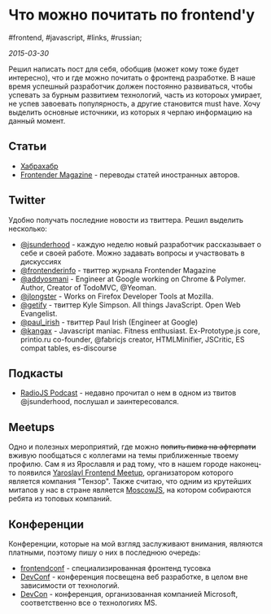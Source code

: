 # Что можно почитать по frontend'у

#frontend, #javascript, #links, #russian;

_2015-03-30_

Решил написать пост для себя, обобщив (может кому тоже будет интересно), что и где можно почитать о фронтенд разработке. В наше время успешный разработчик должен постоянно развиваться, чтобы успевать за бурным развитием технологий, часть из котороых умирает, не успев завоевать популярность, а другие становится must have.
Хочу выделить основные источники, из которых я черпаю информацию на данный момент.

## Статьи
* [Хабрахабр](https://habrahabr.ru/hubs/frontend/)
* [Frontender Magazine](https://frontender.info/) - переводы статей иностранных авторов.

## Twitter
Удобно получать последние новости из твиттера. Решил выделить несколько:

* [@jsunderhood](https://twitter.com/jsunderhood) - каждую неделю новый разработчик рассказывает о себе и своей работе. Можно задавать вопросы и участвовать в дискуссиях
* [@frontenderinfo](https://twitter.com/frontenderinfo) - твиттер журнала Frontender Magazine
* [@addyosmani](https://twitter.com/addyosmani) - Engineer at Google working on Chrome & Polymer. Author, Creator of TodoMVC, @Yeoman.
* [@jlongster](https://twitter.com/jlongster) - Works on Firefox Developer Tools at Mozilla.
* [@getify](https://twitter.com/getify) - твиттер Kyle Simpson. All things JavaScript. Open Web Evangelist.
* [@paul\_irish](https://twitter.com/paul_irish) - твиттер Paul Irish (Engineer at Google)
* [@kangax](https://twitter.com/kangax) - Javascript maniac. Fitness enthusiast. Ex-Prototype.js core, printio.ru co-founder, @fabricjs creator, HTMLMinifier, JSCritic, ES compat tables, es-discourse

## Подкасты
* [RadioJS Podcast](https://radiojs.ru/) - недавно прочитал о нем в одном из твитов @jsunderhood, послушал и заинтересовался.

## Meetups
Одно и полезных мероприятий, где можно ~~попить пивка на афтерпати~~ вживую пообщаться с коллегами на темы приближенные твоему профилю.
Сам я из Ярославля и рад тому, что в нашем городе наконец-то появился [Yaroslavl Frontend Meetup](https://yarfrontend.ru/), организатором которого является компания "Тензор". Также считаю, что одним из крутейших митапов у нас в стране является [MoscowJS](https://www.moscowjs.ru/), на котором собираются ребята из топовых компаний.

## Конференции
Конференции, которые на мой взгляд заслуживают внимания, являются платными, поэтому пишу о них в последнюю очередь:

* [frontendconf](https://frontendconf.ru/) - специализированная фронтенд тусовка
* [DevConf](https://devconf.ru/) - конференция посвещена веб разработке, в целом вне зависимости от технологий.
* [DevCon](https://www.msdevcon.ru/) - конференция, организованная компанией Microsoft, соответственно все о технологиях MS.
